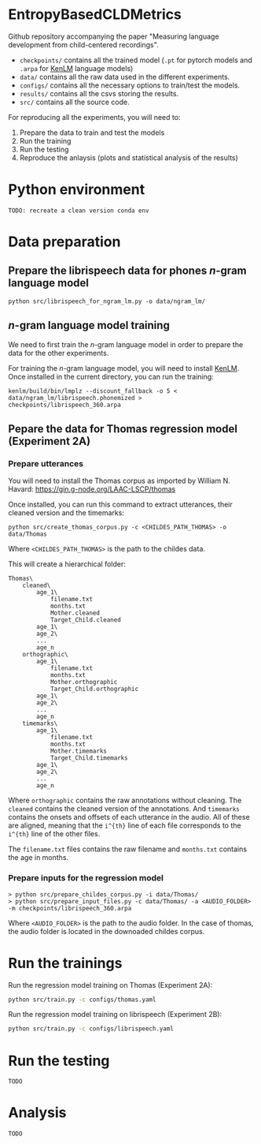 # EntropyBasedCLDMetrics
Github repository accompanying the paper "Measuring language development from child-centered recordings".

- `checkpoints/` contains all the trained model (`.pt` for pytorch models and `.arpa` for [KenLM](https://github.com/kpu/kenlm) language models)
- `data/` contains all the raw data used in the different experiments.
- `configs/` contains all the necessary options to train/test the models.
- `results/` contains all the csvs storing the results.
- `src/` contains all the source code.

For reproducing all the experiments, you will need to:

1) Prepare the data to train and test the models
2) Run the training
3) Run the testing
4) Reproduce the anlaysis (plots and statistical analysis of the results)

# Python environment

`TODO: recreate a clean version conda env`

# Data preparation

## Prepare the librispeech data for phones _n_-gram language model

```shell
python src/librispeech_for_ngram_lm.py -o data/ngram_lm/
```

## _n_-gram language model training

We need to first train the _n_-gram language model in order to prepare the data for the other experiments.

For training the _n_-gram language model, you will need to install [KenLM](https://github.com/kpu/kenlm). Once installed in the current directory, you can run the training:


```shell
kenlm/build/bin/lmplz --discount_fallback -o 5 < data/ngram_lm/librispeech.phonemized > checkpoints/librispeech_360.arpa
```

## Pepare the data for Thomas regression model (Experiment 2A)

### Prepare utterances

You will need to install the Thomas corpus as imported by William N. Havard: https://gin.g-node.org/LAAC-LSCP/thomas

Once installed, you can run this command to extract utterances, their cleaned version and the timemarks:

```shell
python src/create_thomas_corpus.py -c <CHILDES_PATH_THOMAS> -o data/Thomas
```

Where `<CHILDES_PATH_THOMAS>` is the path to the childes data.
 
This will create a hierarchical folder:

```
Thomas\
    cleaned\
        age_1\
            filename.txt
            months.txt
            Mother.cleaned
            Target_Child.cleaned
        age_1\
        age_2\
        ...
        age_n
    orthographic\
        age_1\
            filename.txt
            months.txt
            Mother.orthographic
            Target_Child.orthographic
        age_1\
        age_2\
        ...
        age_n
    timemarks\
        age_1\
            filename.txt
            months.txt
            Mother.timemarks
            Target_Child.timemarks
        age_1\
        age_2\
        ...
        age_n
```

Where `orthographic` contains the raw annotations without cleaning. The `cleaned` contains the cleaned version of the annotations. And `timemarks` contains the onsets and offsets of each utterance in the audio. All of these are aligned, meaning that the `i^{th}` line of each file corresponds to the `i^{th}` line of the other files.

The `filename.txt` files contains the raw filename and `months.txt` contains the age in months.

### Prepare inputs for the regression model

```shell
> python src/prepare_childes_corpus.py -i data/Thomas/
> python src/prepare_input_files.py -c data/Thomas/ -a <AUDIO_FOLDER> -m checkpoints/librispeech_360.arpa
```

Where `<AUDIO_FOLDER>` is the path to the audio folder. In the case of thomas, the audio folder is located in the downoaded childes corpus.

# Run the trainings

Run the regression model training on Thomas (Experiment 2A):

```bash
python src/train.py -c configs/thomas.yaml
```

Run the regression model training on librispeech (Experiment 2B):

```bash
python src/train.py -c configs/librispeech.yaml
```

# Run the testing
`TODO`

# Analysis

`TODO`
